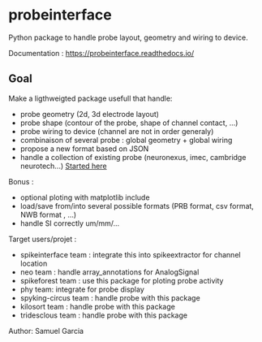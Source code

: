 # probeinterface

Python package to handle probe layout, geometry and wiring to device.


Documentation : https://probeinterface.readthedocs.io/




## Goal

Make a ligthweigted package usefull that handle:

  * probe geometry (2d, 3d electrode layout)
  * probe shape (contour of the probe, shape of channel contact, ...)
  * probe wiring to device (channel are not in order generaly)
  * combinaison of several probe : global geometry + global wiring
  * propose a new format based on JSON
  * handle a collection of existing probe (neuronexus, imec, cambridge neurotech...) [Started here](https://gin.g-node.org/spikeinterface/probeinterface_library)

Bonus :
  
  * optional ploting with matplotlib include
  * load/save from/into several possible formats (PRB format, csv format, NWB format , ...)
  * handle SI correctly um/mm/...

  
Target users/projet :

  * spikeinterface team : integrate this into spikeextractor for channel location
  * neo team : handle array_annotations for AnalogSignal
  * spikeforest team : use this package for ploting probe activity
  * phy team: integrate for probe display
  * spyking-circus team : handle probe with this package
  * kilosort team : handle probe with this package
  * tridesclous team : handle probe with this package
 

 Author: Samuel Garcia
 
